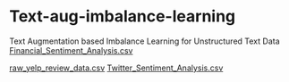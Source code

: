 # Text-aug-imbalance-learning
Text Augmentation based Imbalance Learning for Unstructured Text Data
[Financial_Sentiment_Analysis.csv](https://github.com/psthakur14/Text-aug-imbalance-learning/files/8694526/Financial_Sentiment_Analysis.csv)

[raw_yelp_review_data.csv](https://github.com/psthakur14/Text-aug-imbalance-learning/files/8694532/raw_yelp_review_data.csv)
[Twitter_Sentiment_Analysis.csv](https://github.com/psthakur14/Text-aug-imbalance-learning/files/8694533/Twitter_Sentiment_Analysis.csv)
